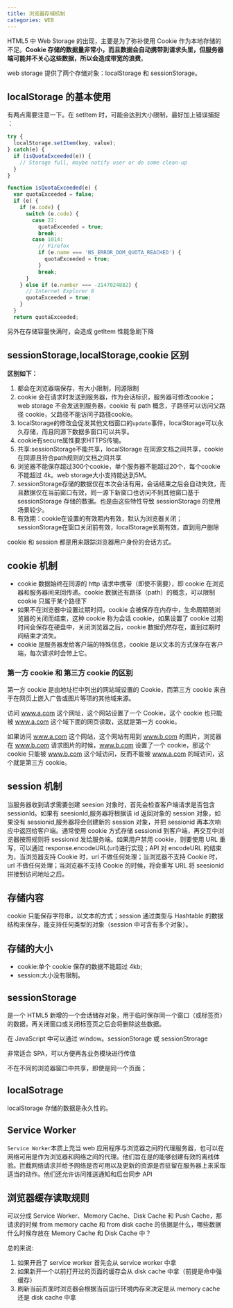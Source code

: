 ```yaml
---
title: 浏览器存储机制
categories: WEB
---
```


HTML5 中 Web Storage 的出现，主要是为了弥补使用 Cookie 作为本地存储的不足。**Cookie 存储的数据量非常小，而且数据会自动携带到请求头里，但服务器端可能并不关心这些数据，所以会造成带宽的浪费**。

web storage 提供了两个存储对象：localStorage 和 sessionStorage。

<!--more-->

## localStorage 的基本使用

有两点需要注意一下。在 setItem 时，可能会达到大小限制，最好加上错误捕捉 ：

```javascript
try {
  localStorage.setItem(key, value);
} catch(e) {
  if (isQuotaExceeded(e)) {
    // Storage full, maybe notify user or do some clean-up
  }
}

function isQuotaExceeded(e) {
  var quotaExceeded = false;
  if (e) {
    if (e.code) {
      switch (e.code) {
        case 22:
          quotaExceeded = true;
          break;
        case 1014:
          // Firefox
          if (e.name === 'NS_ERROR_DOM_QUOTA_REACHED') {
            quotaExceeded = true;
          }
          break;
      }
    } else if (e.number === -2147024882) {
      // Internet Explorer 8
      quotaExceeded = true;
    }
  }
  return quotaExceeded;
```

另外在存储容量快满时，会造成 getItem 性能急剧下降

## sessionStorage,localStorage,cookie 区别

**区别如下：**

1. 都会在浏览器端保存，有大小限制，同源限制
2. cookie 会在请求时发送到服务器，作为会话标识，服务器可修改cookie；web storage 不会发送到服务器，cookie 有 path 概念，子路径可以访问父路径 cookie，父路径不能访问子路径cookie。
3. localStorage的修改会促发其他文档窗口的`update`事件，localStorage可以永久存储，而且同源下数据多窗口可以共享。
4. cookie有secure属性要求HTTPS传输。
5. 共享:sessionStorage不能共享，localStorage 在同源文档之间共享，cookie在同源且符合path规则的文档之间共享
6. 浏览器不能保存超过300个cookie，单个服务器不能超过20个，每个cookie不能超过 4k。web storage大小支持能达到5M。
7. sessionStorage存储的数据仅在本次会话有用，会话结束之后会自动失效，而且数据仅在当前窗口有效，同一源下新窗口也访问不到其他窗口基于 sessionStorage 存储的数据。也是由这些特性导致 sessionStorage 的使用场景较少。
8. 有效期：cookie在设置的有效期内有效，默认为浏览器关闭；sessionStorage在窗口关闭前有效，localStorage长期有效，直到用户删除



cookie 和 session 都是用来跟踪浏览器用户身份的会话方式。

## cookie 机制

- cookie 数据始终在同源的 http 请求中携带（即使不需要），即 cookie 在浏览器和服务器间来回传递。cookie 数据还有路径（path）的概念，可以限制 cookie 只属于某个路径下
- 如果不在浏览器中设置过期时间，cookie 会被保存在内存中，生命周期随浏览器的关闭而结束，这种 cookie 称为会话 cookie，如果设置了 cookie 过期时间会保存在硬盘中，关闭浏览器之后，cookie 数据仍然存在，直到过期时间结束才消失。
- cookie 是服务器发给客户端的特殊信息，cookie 是以文本的方式保存在客户端，每次请求时会带上它。


### 第一方 cookie 和 第三方 cookie 的区别

第一方 cookie 是由地址栏中列出的网站域设置的 Cookie，而第三方 cookie 来自于在网页上嵌入广告或图片等项的其他域来源。

访问 www.a.com 这个网址，这个网站设置了一个 Cookie，这个 cookie 也只能被 www.a.com 这个域下面的网页读取，这就是第一方 cookie。

如果访问 www.a.com 这个网站，这个网站有用到 www.b.com 的图片，浏览器在 www.b.com 请求图片的时候，www.b.com 设置了一个 cookie，那这个 cookie 只能被 www.b.com 这个域访问，反而不能被 www.a.com 的域访问，这个就是第三方 cookie。

## session 机制

当服务器收到请求需要创建 seesion 对象时，首先会检查客户端请求是否包含 sessionId。如果有 seesionId,服务器将根据该 id 返回对象的 session 对象，如果没有 sessionid,服务器将会创建新的 session 对象，并把 sessionid 再本次响应中返回给客户端。通常使用 cookie 方式存储 sessionid 到客户端，再交互中浏览器按照规则将 sessionid 发给服务端。如果用户禁用 cookie，则要使用 URL 重写，可以通过 response.encodeURL(url)进行实现；API 对 encodeURL 的结束为，当浏览器支持 Cookie 时，url 不做任何处理；当浏览器不支持 Cookie 时，url 不做任何处理；当浏览器不支持 Cookie 的时候，将会重写 URL 将 seesionid 拼接到访问地址之后。

## 存储内容

cookie 只能保存字符串，以文本的方式；session 通过类型与 Hashtable 的数据结构来保存，能支持任何类型的对象（session 中可含有多个对象）。

## 存储的大小

- cookie:单个 cookie 保存的数据不能超过 4kb;
- session:大小没有限制。

## sessionStorage

是一个 HTML5 新增的一个会话储存对象，用于临时保存同一个窗口（或标签页）的数据，再关闭窗口或关闭标签页之后会将删除这些数据。

在 JavaScript 中可以通过 window。sessionStorage 或 sessionStrorage

非常适合 SPA，可以方便再各业务模块进行传值

不在不同的浏览器窗口中共享，即使是同一个页面；

## localSotrage

localStorage 存储的数据是永久性的。

## Service Worker

`Service Worker`本质上充当 web 应用程序与浏览器之间的代理服务器，也可以在网络可用是作为浏览器和网络之间的代理。他们旨在是的能够创建有效的离线体验。拦截网络请求并给予网络是否可用以及更新的资源是否驻留在服务器上来采取适当的动作。他们还允许访问推送通知和后台同步 API

## 浏览器缓存读取规则

可以分成 Service Worker、Memory Cache、Disk Cache 和 Push Cache，那请求的时候 from memory cache 和 from disk cache 的依据是什么，哪些数据什么时候存放在 Memory Cache 和 Disk Cache 中？

 总的来说:
1. 如果开启了 service worker 首先会从 service worker 中拿
2. 如果新开一个以前打开过的页面的缓存会从 disk cache 中拿（前提是命中强缓存）
3. 刷新当前页面时浏览器会根据当前运行环境内存来决定是从 memory cache 还是 disk cache 中拿
